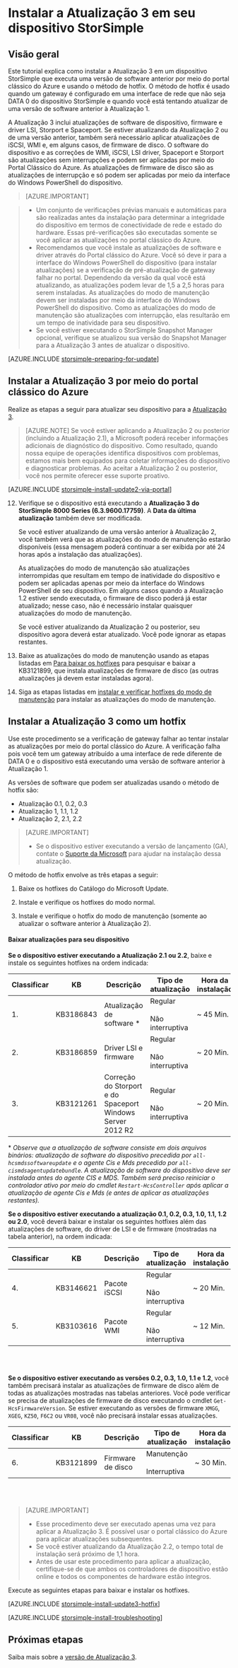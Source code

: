 <properties
   pageTitle="Instalar a Atualização 3 no dispositivo StorSimple | Microsoft Azure"
   description="Explica como instalar a Atualização 3 do StorSimple série 8000 em seu dispositivo StorSimple série 8000."
   services="storsimple"
   documentationCenter="NA"
   authors="alkohli"
   manager="carmonm"
   editor="" />
<tags
   ms.service="storsimple"
   ms.devlang="NA"
   ms.topic="article"
   ms.tgt_pltfrm="NA"
   ms.workload="TBD"
   ms.date="09/07/2016"
   ms.author="alkohli" />

# Instalar a Atualização 3 em seu dispositivo StorSimple

## Visão geral

Este tutorial explica como instalar a Atualização 3 em um dispositivo StorSimple que executa uma versão de software anterior por meio do portal clássico do Azure e usando o método de hotfix. O método de hotfix é usado quando um gateway é configurado em uma interface de rede que não seja DATA 0 do dispositivo StorSimple e quando você está tentando atualizar de uma versão de software anterior à Atualização 1.

A Atualização 3 inclui atualizações de software de dispositivo, firmware e driver LSI, Storport e Spaceport. Se estiver atualizando da Atualização 2 ou de uma versão anterior, também será necessário aplicar atualizações de iSCSI, WMI e, em alguns casos, de firmware de disco. O software do dispositivo e as correções de WMI, iSCSI, LSI driver, Spaceport e Storport são atualizações sem interrupções e podem ser aplicadas por meio do Portal Clássico do Azure. As atualizações de firmware de disco são as atualizações de interrupção e só podem ser aplicadas por meio da interface do Windows PowerShell do dispositivo.

> [AZURE.IMPORTANT]

> - Um conjunto de verificações prévias manuais e automáticas para são realizadas antes da instalação para determinar a integridade do dispositivo em termos de conectividade de rede e estado do hardware. Essas pré-verificações são executadas somente se você aplicar as atualizações no portal clássico do Azure.
> - Recomendamos que você instale as atualizações de software e driver através do Portal clássico do Azure. Você só deve ir para a interface do Windows PowerShell do dispositivo (para instalar atualizações) se a verificação de pré-atualização de gateway falhar no portal. Dependendo da versão da qual você está atualizando, as atualizações podem levar de 1,5 a 2,5 horas para serem instaladas. As atualizações do modo de manutenção devem ser instaladas por meio da interface do Windows PowerShell do dispositivo. Como as atualizações do modo de manutenção são atualizações com interrupção, elas resultarão em um tempo de inatividade para seu dispositivo.
> - Se você estiver executando o StorSimple Snapshot Manager opcional, verifique se atualizou sua versão do Snapshot Manager para a Atualização 3 antes de atualizar o dispositivo.

[AZURE.INCLUDE [storsimple-preparing-for-update](../../includes/storsimple-preparing-for-updates.md)]

## Instalar a Atualização 3 por meio do portal clássico do Azure

Realize as etapas a seguir para atualizar seu dispositivo para a [Atualização 3](storsimple-update3-release-notes.md).


> [AZURE.NOTE]
Se você estiver aplicando a Atualização 2 ou posterior (incluindo a Atualização 2.1), a Microsoft poderá receber informações adicionais de diagnóstico do dispositivo. Como resultado, quando nossa equipe de operações identifica dispositivos com problemas, estamos mais bem equipados para coletar informações do dispositivo e diagnosticar problemas. Ao aceitar a Atualização 2 ou posterior, você nos permite oferecer esse suporte proativo.

[AZURE.INCLUDE [storsimple-install-update2-via-portal](../../includes/storsimple-install-update2-via-portal.md)]

12. Verifique se o dispositivo está executando a **Atualização 3 do StorSimple 8000 Series (6.3.9600.17759)**. A **Data da última atualização** também deve ser modificada.

	Se você estiver atualizando de uma versão anterior à Atualização 2, você também verá que as atualizações do modo de manutenção estarão disponíveis (essa mensagem poderá continuar a ser exibida por até 24 horas após a instalação das atualizações).

    As atualizações do modo de manutenção são atualizações interrompidas que resultam em tempo de inatividade do dispositivo e podem ser aplicadas apenas por meio da interface do Windows PowerShell de seu dispositivo. Em alguns casos quando a Atualização 1.2 estiver sendo executada, o firmware de disco poderá já estar atualizado; nesse caso, não é necessário instalar quaisquer atualizações do modo de manutenção.

	Se você estiver atualizando da Atualização 2 ou posterior, seu dispositivo agora deverá estar atualizado. Você pode ignorar as etapas restantes.

13. Baixe as atualizações do modo de manutenção usando as etapas listadas em [Para baixar os hotfixes](#to-download-hotfixes) para pesquisar e baixar a KB3121899, que instala atualizações de firmware de disco (as outras atualizações já devem estar instaladas agora).

13. Siga as etapas listadas em [instalar e verificar hotfixes do modo de manutenção](#to-install-and-verify-maintenance-mode-hotfixes) para instalar as atualizações do modo de manutenção.

  

## Instalar a Atualização 3 como um hotfix

Use este procedimento se a verificação de gateway falhar ao tentar instalar as atualizações por meio do portal clássico do Azure. A verificação falha pois você tem um gateway atribuído a uma interface de rede diferente de DATA 0 e o dispositivo está executando uma versão de software anterior à Atualização 1.

As versões de software que podem ser atualizadas usando o método de hotfix são:

- Atualização 0.1, 0.2, 0.3
- Atualização 1, 1.1, 1.2
- Atualização 2, 2.1, 2.2

> [AZURE.IMPORTANT]
>
> - Se o dispositivo estiver executando a versão de lançamento (GA), contate o [ Suporte da Microsoft](storsimple-contact-microsoft-support.md) para ajudar na instalação dessa atualização.

O método de hotfix envolve as três etapas a seguir:

1.  Baixe os hotfixes do Catálogo do Microsoft Update.

2.  Instale e verifique os hotfixes do modo normal.

3.  Instale e verifique o hotfix do modo de manutenção (somente ao atualizar o software anterior à Atualização 2).


#### Baixar atualizações para seu dispositivo

**Se o dispositivo estiver executando a Atualização 2.1 ou 2.2**, baixe e instale os seguintes hotfixes na ordem indicada:

| Classificar | KB | Descrição | Tipo de atualização | Hora da instalação |
|--------|-----------|-------------------------|------------- |-------------|
| 1\. | KB3186843 | Atualização de software &#42; | Regular <br></br>Não interruptiva | ~ 45 Min. |
| 2\. | KB3186859 | Driver LSI e firmware | Regular <br></br>Não interruptiva | ~ 20 Min. |
| 3\. | KB3121261 | Correção do Storport e do Spaceport </br> Windows Server 2012 R2 | Regular <br></br>Não interruptiva | ~ 20 Min. |

&#42; *Observe que a atualização de software consiste em dois arquivos binários: atualização de software do dispositivo precedida por `all-hcsmdssoftwareupdate` e o agente Cis e Mds precedido por `all-cismdsagentupdatebundle`. A atualização de software do dispositivo deve ser instalada antes do agente CIS e MDS. Também será preciso reiniciar o controlador ativo por meio do cmdlet `Restart-HcsController` após aplicar a atualização de agente Cis e Mds (e antes de aplicar as atualizações restantes).*


**Se o dispositivo estiver executando a atualização 0.1, 0.2, 0.3, 1.0, 1.1, 1.2 ou 2.0**, você deverá baixar e instalar os seguintes hotfixes além das atualizações de software, do driver de LSI e de firmware (mostradas na tabela anterior), na ordem indicada:

| Classificar | KB | Descrição | Tipo de atualização | Hora da instalação |
|--------|-----------|-------------------------|------------- |-------------|
| 4\. | KB3146621 | Pacote iSCSI | Regular <br></br>Não interruptiva | ~ 20 Min. |
| 5\. | KB3103616 | Pacote WMI | Regular <br></br>Não interruptiva | ~ 12 Min. |


<br></br>

**Se o dispositivo estiver executando as versões 0.2, 0.3, 1.0, 1.1 e 1.2**, você também precisará instalar as atualizações de firmware de disco além de todas as atualizações mostradas nas tabelas anteriores. Você pode verificar se precisa de atualizações de firmware de disco executando o cmdlet `Get-HcsFirmwareVersion`. Se estiver executando as versões de firmware `XMGG`, `XGEG`, `KZ50`, `F6C2` ou `VR08`, você não precisará instalar essas atualizações.


| Classificar | KB | Descrição | Tipo de atualização | Hora da instalação |
|--------|-----------|-------------------------|------------- |-------------|
| 6\. | KB3121899 | Firmware de disco | Manutenção <br></br>Interruptiva | ~ 30 Min. |
 
<br></br>

> [AZURE.IMPORTANT]
>
> - Esse procedimento deve ser executado apenas uma vez para aplicar a Atualização 3. É possível usar o portal clássico do Azure para aplicar atualizações subsequentes.
> - Se você estiver atualizando da Atualização 2.2, o tempo total de instalação será próximo de 1,1 hora.
> - Antes de usar este procedimento para aplicar a atualização, certifique-se de que ambos os controladores de dispositivo estão online e todos os componentes de hardware estão íntegros.

Execute as seguintes etapas para baixar e instalar os hotfixes.

[AZURE.INCLUDE [storsimple-install-update3-hotfix](../../includes/storsimple-install-update3-hotfix.md)]

[AZURE.INCLUDE [storsimple-install-troubleshooting](../../includes/storsimple-install-troubleshooting.md)]

## Próximas etapas

Saiba mais sobre a [versão de Atualização 3](storsimple-update3-release-notes.md).

<!---HONumber=AcomDC_0914_2016-->